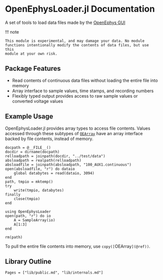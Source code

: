 # OpenEphysLoader.jl Documentation #

A set of tools to load data files made by
the [OpenEphys GUI](http://www.open-ephys.org/gui/)

!!! note
    
    This module is experimental, and may damage your data. No module
    functions intentionally modify the contents of data files, but use this
    module at your own risk.
    
## Package Features

- Read contents of continuous data files without loading the entire file into memory
- Array interface to sample values, time stamps, and recording numbers
- Flexibly typed output provides access to raw sample values or converted voltage values

## Example Usage
OpenEphysLoader.jl provides array types to access file contents. Values accessed
through these subtypes of [`OEArray`](@ref) have an array interface backed by
file contents, instead of memory.

```@setup loader
docpath = @__FILE__()
docdir = dirname(docpath)
relloadpath = joinpath(docdir, "../test/data")
absloadpath = realpath(relloadpath)
absloadfile = joinpath(absloadpath, "100_AUX1.continuous")
open(absloadfile, "r") do dataio
    global databytes = read(dataio, 3094)
end
path, tmpio = mktemp()
try
    write(tmpio, databytes)
finally
    close(tmpio)
end
```

```@example loader
using OpenEphysLoader
open(path, "r") do io
    A = SampleArray(io)
    A[1:3]
end
```

```@setup loader
rm(path)
```

To pull the entire file contents into memory, use `copy([`OEArray`](@ref))`.


## Library Outline

```@contents
Pages = ["lib/public.md", "lib/internals.md"]
```
